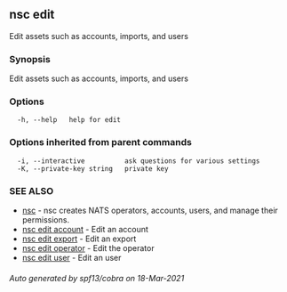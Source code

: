 ## nsc edit

Edit assets such as accounts, imports, and users

### Synopsis

Edit assets such as accounts, imports, and users

### Options

```
  -h, --help   help for edit
```

### Options inherited from parent commands

```
  -i, --interactive          ask questions for various settings
  -K, --private-key string   private key
```

### SEE ALSO

* [nsc](nsc.md)	 - nsc creates NATS operators, accounts, users, and manage their permissions.
* [nsc edit account](nsc_edit_account.md)	 - Edit an account
* [nsc edit export](nsc_edit_export.md)	 - Edit an export
* [nsc edit operator](nsc_edit_operator.md)	 - Edit the operator
* [nsc edit user](nsc_edit_user.md)	 - Edit an user

###### Auto generated by spf13/cobra on 18-Mar-2021
